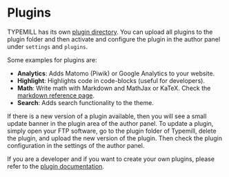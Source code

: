 # Plugins

TYPEMILL has its own [plugin directory](https://plugins.typemill.net). You can upload all plugins to the plugin folder and then activate and configure the plugin in the author panel under `settings` and `plugins`. 

Some examples for plugins are:

* **Analytics**: Adds Matomo (Piwik) or Google Analytics to your website.
* **Highlight**: Highlights code in code-blocks (useful for developers).
* **Math**: Write math with Markdown and MathJax or KaTeX. Check the [markdown reference page](/info/markdown-test).
* **Search**: Adds search functionality to the theme.

If there is a new version of a plugin available, then you will see a small update banner in the plugin area of the author panel. To update a plugin, simply open your FTP software, go to the plugin folder of Typemill, delete the plugin, and upload the new version of the plugin. Then check the plugin configuration in the settings of the author panel.

If you are a developer and if you want to create your own plugins, please refer to the [plugin documentation](/plugin-developers).

